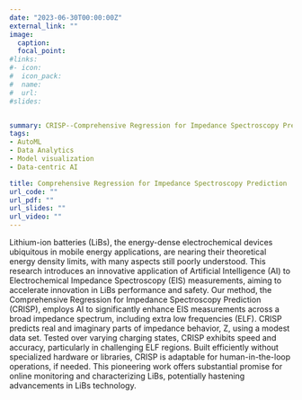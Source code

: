 ```yaml
---
date: "2023-06-30T00:00:00Z"
external_link: ""
image:
  caption: 
  focal_point: 
#links:
#- icon: 
#  icon_pack: 
#  name: 
#  url: 
#slides: 


summary: CRISP--Comprehensive Regression for Impedance Spectroscopy Prediction over ELF Regions using AI
tags:
- AutoML
- Data Analytics
- Model visualization
- Data-centric AI

title: Comprehensive Regression for Impedance Spectroscopy Prediction
url_code: ""
url_pdf: ""
url_slides: ""
url_video: ""
---
```

Lithium-ion batteries (LiBs), the energy-dense electrochemical devices ubiquitous in mobile energy applications, are nearing their theoretical energy density limits, with many aspects still poorly understood. This research introduces an innovative application of Artificial Intelligence (AI) to Electrochemical Impedance Spectroscopy (EIS) measurements, aiming to accelerate innovation in LiBs performance and safety. Our method, the Comprehensive Regression for Impedance Spectroscopy Prediction (CRISP), employs AI to significantly enhance EIS measurements across a broad impedance spectrum, including extra low frequencies (ELF). CRISP predicts real and imaginary parts of impedance behavior, Z, using a modest data set. Tested over varying charging states, CRISP exhibits speed and accuracy, particularly in challenging ELF regions. Built efficiently without specialized hardware or libraries, CRISP is adaptable for human-in-the-loop operations, if needed. This pioneering work offers substantial promise for online monitoring and characterizing LiBs, potentially hastening advancements in LiBs technology.